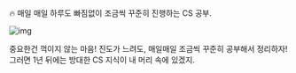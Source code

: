 <aside>
🔥 매일 매일 하루도 빠짐없이 조금씩 꾸준히 진행하는 CS 공부.

</aside>

![img](https://w.namu.la/s/5ee956effd328f347d6a0c1cc02dd9f553817d9b8005b273f413d9a43972d109fa57085fff702f1b9eedc59e746235aed894e56275cd8ef3da932253c39d6f7e58d21923c24390d4a479e27710f42b8e37887e006b5a0d126f0441eefae7a5d0f16faefd88075d6bd73bca9fdefa25d2)

중요한건 꺽이지 않는 마음! 진도가 느려도, 매일매일 조금씩 꾸준히 공부해서 정리하자! 그러면 1년 뒤에는 방대한 CS 지식이 내 머리 속에 있겠지.